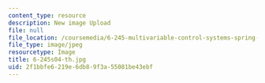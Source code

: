 ```yaml
---
content_type: resource
description: New image Upload
file: null
file_location: /coursemedia/6-245-multivariable-control-systems-spring-2004/2f1bbfe6219e6db89f3a55081be43ebf_6-245s04-th.jpg
file_type: image/jpeg
resourcetype: Image
title: 6-245s04-th.jpg
uid: 2f1bbfe6-219e-6db8-9f3a-55081be43ebf
---
```

